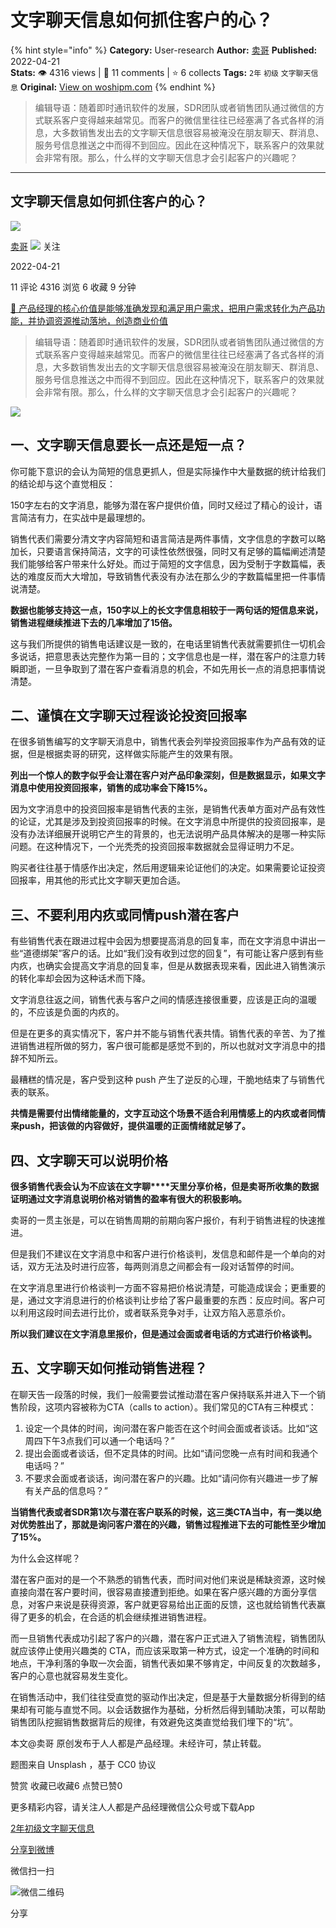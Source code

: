 # 文字聊天信息如何抓住客户的心？
{% hint style="info" %}
**Category:** User-research
**Author:** [卖哥](https://www.woshipm.com/u/1327927)
**Published:** 2022-04-21  
**Stats:** 👁️ 4316 views | 💬 11 comments | ⭐ 6 collects
**Tags:** `2年` `初级` `文字聊天信息`
**Original:** [View on woshipm.com](https://www.woshipm.com/user-research/5404190.html)
{% endhint %}
> 编辑导语：随着即时通讯软件的发展，SDR团队或者销售团队通过微信的方式联系客户变得越来越常见。而客户的微信里往往已经塞满了各式各样的消息，大多数销售发出去的文字聊天信息很容易被淹没在朋友聊天、群消息、服务号信息推送之中而得不到回应。因此在这种情况下，联系客户的效果就会非常有限。那么，什么样的文字聊天信息才会引起客户的兴趣呢？

---

## 文字聊天信息如何抓住客户的心？

[![](https://image.woshipm.com/wp-files/2021/09/hZVY8k7V5oVLRPY8BAM4.jpg!/both/72x72)](https://www.woshipm.com/u/1327927)

[卖哥](https://www.woshipm.com/u/1327927) ![](https://static.woshipm.com/tag/1101_1@2x.png) 关注

2022-04-21

11 评论 4316 浏览 6 收藏 9 分钟

[🔗 产品经理的核心价值是能够准确发现和满足用户需求，把用户需求转化为产品功能，并协调资源推动落地，创造商业价值](https://ke.qidianla.com/courses/90pm)

> 编辑导语：随着即时通讯软件的发展，SDR团队或者销售团队通过微信的方式联系客户变得越来越常见。而客户的微信里往往已经塞满了各式各样的消息，大多数销售发出去的文字聊天信息很容易被淹没在朋友聊天、群消息、服务号信息推送之中而得不到回应。因此在这种情况下，联系客户的效果就会非常有限。那么，什么样的文字聊天信息才会引起客户的兴趣呢？

![](https://image.yunyingpai.com/wp/2022/04/LbZwwlO7rGOUYTXu5nm3.jpg)

## 一、文字聊天信息要长一点还是短一点？

你可能下意识的会认为简短的信息更抓人，但是实际操作中大量数据的统计给我们的结论却与这个直觉相反：

150字左右的文字消息，能够为潜在客户提供价值，同时又经过了精心的设计，语言简洁有力，在实战中是最理想的。

销售代表们需要分清文字内容简短和语言简洁是两件事情，文字信息的字数可以略加长，只要语言保持简洁，文字的可读性依然很强，同时又有足够的篇幅阐述清楚我们能够给客户带来什么好处。而过于简短的文字信息，因为受制于字数篇幅，表达的难度反而大大增加，导致销售代表没有办法在那么少的字数篇幅里把一件事情说清楚。

**数据也能够支持这一点，150字以上的长文字信息相较于一两句话的短信息来说，销售进程继续推进下去的几率增加了15倍。**

这与我们所提供的销售电话建议是一致的，在电话里销售代表就需要抓住一切机会多说话，把意思表达完整作为第一目的；文字信息也是一样，潜在客户的注意力转瞬即逝，一旦争取到了潜在客户查看消息的机会，不如先用长一点的消息把事情说清楚。

## 二、谨慎在文字聊天过程谈论投资回报率

在很多销售编写的文字聊天消息中，销售代表会列举投资回报率作为产品有效的证据，但是根据卖哥的研究，这样做实际能产生的效果有限。

**列出一个惊人的数字似乎会让潜在客户对产品印象深刻，但是数据显示，如果文字消息中使用投资回报率，销售的成功率会下降15%。**

因为文字消息中的投资回报率是销售代表的主张，是销售代表单方面对产品有效性的论证，尤其是涉及到投资回报率的时候。在文字消息中所提供的投资回报率，是没有办法详细展开说明它产生的背景的，也无法说明产品具体解决的是哪一种实际问题。在这种情况下，一个光秃秃的投资回报率数据就会显得证明力不足。

购买者往往基于情感作出决定，然后用逻辑来论证他们的决定。如果需要论证投资回报率，用其他的形式比文字聊天更加合适。

## 三、不要利用内疚或同情push潜在客户

有些销售代表在跟进过程中会因为想要提高消息的回复率，而在文字消息中讲出一些“道德绑架”客户的话。比如“我们没有收到过您的回复”，有可能让客户感到有些内疚，也确实会提高文字消息的回复率，但是从数据表现来看，因此进入销售演示的转化率却会因为这种话术而下降。

文字消息往返之间，销售代表与客户之间的情感连接很重要，应该是正向的温暖的，不应该是负面的内疚的。

但是在更多的真实情况下，客户并不能与销售代表共情。销售代表的辛苦、为了推进销售进程所做的努力，客户很可能都是感觉不到的，所以也就对文字消息中的措辞不知所云。

最糟糕的情况是，客户受到这种 push 产生了逆反的心理，干脆地结束了与销售代表的联系。

**共情是需要付出情绪能量的，文字互动这个场景不适合利用情感上的内疚或者同情来push，把该做的内容做好，提供温暖的正面情绪就足够了。**

## 四、文字聊天可以说明价格

**很多销售代表会认为不应该在文字聊****天里分享价格，但是卖哥所收集的数据证明通过文字消息说明价格对销售的盈率有很大的积极影响。**

卖哥的一贯主张是，可以在销售周期的前期向客户报价，有利于销售进程的快速推进。

但是我们不建议在文字消息中和客户进行价格谈判，发信息和邮件是一个单向的对话，双方无法及时进行应答，每两则消息之间都会有一段对话暂停的时间。

在文字消息里进行价格谈判一方面不容易把价格说清楚，可能造成误会；更重要的是，通过文字消息进行的价格谈判让步给了客户最重要的东西：反应时间。客户可以利用这段时间去进行比价，或者联系竞争对手，让双方陷入恶意杀价。

**所以我们建议在文字消息里报价，但是通过会面或者电话的方式进行价格谈判。**

## 五、文字聊天如何推动销售进程？

在聊天告一段落的时候，我们一般需要尝试推动潜在客户保持联系并进入下一个销售阶段，这项内容被称为CTA（calls to action）。我们常见的CTA有三种模式：

1.  设定一个具体的时间，询问潜在客户能否在这个时间会面或者谈话。比如“这周四下午3点我们可以通一个电话吗？”
2.  提出会面或者谈话，但不定具体的时间。比如“请问您晚一点有时间和我通个电话吗？”
3.  不要求会面或者谈话，询问潜在客户的兴趣。比如“请问你有兴趣进一步了解有关产品的信息吗？”

**当销售代表或者SDR第1次与潜在客户联系的时候，这三类CTA当中，有一类以绝对优势胜出了，那就是询问客户潜在的兴趣，销售过程推进下去的可能性至少增加了15%。**

为什么会这样呢？

潜在客户面对的是一个不熟悉的销售代表，而时间对他们来说是稀缺资源，这时候直接向潜在客户要时间，很容易直接遭到拒绝。如果在客户感兴趣的方面分享信息，对客户来说是获得资源，客户就更容易给出正面的反馈，这也就给销售代表赢得了更多的机会，在合适的机会继续推进销售进程。

而一旦销售代表成功引起了客户的兴趣，潜在客户正式进入了销售流程，销售团队就应该停止使用兴趣类的 CTA，而应该采取第一种方式，设定一个准确的时间和地点，干净利落的争取一次会面，销售代表如果不够肯定，中间反复的次数越多，客户的心意也就容易发生变化。

在销售活动中，我们往往受直觉的驱动作出决定，但是基于大量数据分析得到的结果却有可能与直觉不同。以会话数据作为基础，分析然后得到辅助决策，可以帮助销售团队挖掘销售数据背后的规律，有效避免这类直觉给我们埋下的“坑”。

本文@卖哥 原创发布于人人都是产品经理。未经许可，禁止转载。

题图来自 Unsplash ，基于 CC0 协议

赞赏 收藏已收藏6 点赞已赞0

更多精彩内容，请关注人人都是产品经理微信公众号或下载App

[2年](https://www.woshipm.com/tag/2%e5%b9%b4)[初级](https://www.woshipm.com/tag/%e5%88%9d%e7%ba%a7)[文字聊天信息](https://www.woshipm.com/tag/%e6%96%87%e5%ad%97%e8%81%8a%e5%a4%a9%e4%bf%a1%e6%81%af)

[分享到微博](https://service.weibo.com/share/share.php?appkey=2775287854&title=文字聊天信息如何抓住客户的心？&url=https://www.woshipm.com/user-research/5404190.html&pic=https://image.yunyingpai.com/wp/2022/04/LbZwwlO7rGOUYTXu5nm3.jpg)

微信扫一扫

![微信二维码](https://api.pwmqr.com/qrcode/create/?url=https://www.woshipm.com/user-research/5404190.html)

分享
